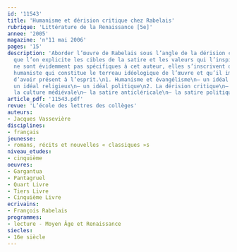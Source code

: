 ```yaml
---
id: '11543'
title: 'Humanisme et dérision critique chez Rabelais'
rubrique: 'Littérature de la Renaissance [5e]'
annee: '2005'
magazine: 'n°11 mai 2006'
pages: '15'
description: 'Aborder l’œuvre de Rabelais sous l’angle de la dérision critique demande
  que l’on explicite les cibles de la satire et les valeurs qui l’inspirent. Celles-ci
  ne sont évidemment pas spécifiques à cet auteur, elles s’inscrivent dans le mouvement
  humaniste qui constitue le terreau idéologique de l’œuvre et qu’il importe donc
  d’avoir présent à l’esprit.\n1. Humanisme et évangélisme\n– un idéal lettré \n–
  un idéal religieux\n– un idéal politique\n2. La dérision critique\n– la satire de
  la culture médiévale\n– la satire anticléricale\n– la satire politique et sociale'
article_pdf: '11543.pdf'
revue: 'L’école des lettres des collèges'
auteurs:
- Jacques Vassevière
disciplines:
- français
jeunesse:
- romans, récits et nouvelles « classiques »s
niveau_etudes:
- cinquième
oeuvres:
- Gargantua
- Pantagruel
- Quart Livre
- Tiers Livre
- Cinquième Livre
ecrivains:
- François Rabelais
programmes:
- lecture - Moyen Âge et Renaissance
siecles:
- 16e siècle
---
```

